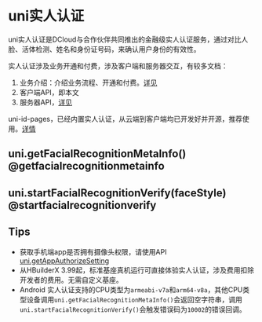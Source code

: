 # uni实人认证

uni实人认证是DCloud与合作伙伴共同推出的金融级实人认证服务，通过对比人脸、活体检测、姓名和身份证号码，来确认用户身份的有效性。

实人认证涉及业务开通和付费，涉及客户端和服务器交互，有较多文档：
1. 业务介绍：介绍业务流程、开通和付费。[详见](https://doc.dcloud.net.cn/uniCloud/frv/intro.html)
2. 客户端API，即本文
3. 服务器API，[详见](https://doc.dcloud.net.cn/uniCloud/frv/dev.html)

uni-id-pages，已经内置实人认证，从云端到客户端均已开发好并开源，推荐使用。[详情](https://doc.dcloud.net.cn/uniCloud/uni-id/app-x.html)

## uni.getFacialRecognitionMetaInfo() @getfacialrecognitionmetainfo

<!-- UTSAPIJSON.getFacialRecognitionMetaInfo.description -->

<!-- UTSAPIJSON.getFacialRecognitionMetaInfo.param -->

<!-- UTSAPIJSON.getFacialRecognitionMetaInfo.returnValue -->

<!-- UTSAPIJSON.getFacialRecognitionMetaInfo.compatibility -->

<!-- UTSAPIJSON.getFacialRecognitionMetaInfo.tutorial -->

## uni.startFacialRecognitionVerify(faceStyle) @startfacialrecognitionverify

<!-- UTSAPIJSON.startFacialRecognitionVerify.description -->

<!-- UTSAPIJSON.startFacialRecognitionVerify.param -->

<!-- UTSAPIJSON.startFacialRecognitionVerify.returnValue -->

<!-- UTSAPIJSON.startFacialRecognitionVerify.compatibility -->

<!-- UTSAPIJSON.startFacialRecognitionVerify.tutorial -->

<!-- UTSAPIJSON.facial-recognition-verify.example -->

<!-- UTSAPIJSON.general_type.name -->

<!-- UTSAPIJSON.general_type.param -->

## Tips
* 获取手机端app是否拥有摄像头权限，请使用API [uni.getAppAuthorizeSetting](get-app-authorize-setting.md)
* 从HBuilderX 3.99起，标准基座真机运行可直接体验实人认证，涉及费用扣除开发者的费用。无需自定义基座。
* Android 实人认证支持的CPU类型为`armeabi-v7a`和`arm64-v8a`，其他CPU类型设备调用`uni.getFacialRecognitionMetaInfo()`会返回空字符串，调用`uni.startFacialRecognitionVerify()`会触发错误码为`10002`的错误回调。
